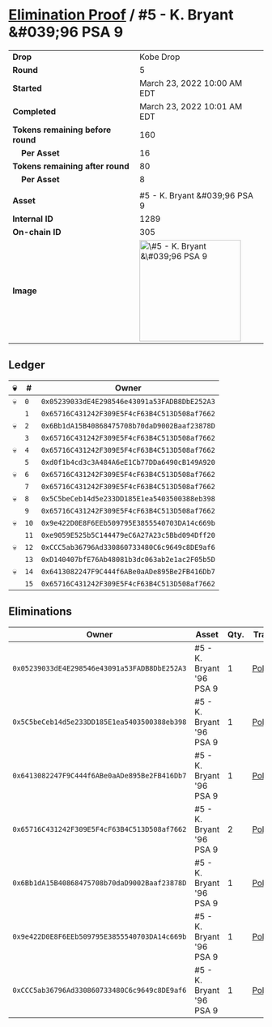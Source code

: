 # [Elimination Proof](./readme.md) / \#5 - K. Bryant &\#039;96 PSA 9

|                                       |                                                                                                                                                                                                     |
| ------------------------------------- | --------------------------------------------------------------------------------------------------------------------------------------------------------------------------------------------------- |
| **Drop**                              | Kobe Drop                                                                                                                                                                                           |
| **Round**                             | 5                                                                                                                                                                                                   |
| **Started**                           | March 23, 2022 10:00 AM EDT                                                                                                                                                                         |
| **Completed**                         | March 23, 2022 10:01 AM EDT                                                                                                                                                                         |
| **Tokens remaining before round**     | 160                                                                                                                                                                                                 |
| **&nbsp;&nbsp;&nbsp;&nbsp;Per Asset** | 16                                                                                                                                                                                                  |
| **Tokens remaining after round**      | 80                                                                                                                                                                                                  |
| **&nbsp;&nbsp;&nbsp;&nbsp;Per Asset** | 8                                                                                                                                                                                                   |
|                                       |                                                                                                                                                                                                     |
| **Asset**                             | \#5 - K. Bryant &\#039;96 PSA 9                                                                                                                                                                     |
| **Internal ID**                       | 1289                                                                                                                                                                                                |
| **On-chain ID**                       | 305                                                                                                                                                                                                 |
| **Image**                             | <img src="https://tcdn.blokpax.com/95d5aeda-852b-4482-90f1-ce44ddef8fdb/a5dbeb76451f83ca4e32d661f9bf4fbb60c0c4838f72e2e1ca3caa2c24571cdb.jpg" height="200" alt="\#5 - K. Bryant &\#039;96 PSA 9" /> |

## Ledger

| 💀  | #    | Owner                                        |
| --- | ---- | -------------------------------------------- |
| 💀  | `0`  | `0x05239033dE4E298546e43091a53FADB8DbE252A3` |
|     | `1`  | `0x65716C431242F309E5F4cF63B4C513D508af7662` |
| 💀  | `2`  | `0x6Bb1dA15B40868475708b70daD9002Baaf23878D` |
|     | `3`  | `0x65716C431242F309E5F4cF63B4C513D508af7662` |
| 💀  | `4`  | `0x65716C431242F309E5F4cF63B4C513D508af7662` |
|     | `5`  | `0xd0f1b4cd3c3A484A6eE1Cb77DDa6490cB149A920` |
| 💀  | `6`  | `0x65716C431242F309E5F4cF63B4C513D508af7662` |
|     | `7`  | `0x65716C431242F309E5F4cF63B4C513D508af7662` |
| 💀  | `8`  | `0x5C5beCeb14d5e233DD185E1ea5403500388eb398` |
|     | `9`  | `0x65716C431242F309E5F4cF63B4C513D508af7662` |
| 💀  | `10` | `0x9e422D0E8F6EEb509795E3855540703DA14c669b` |
|     | `11` | `0xe9059E525b5C144479eC6A27A23c5Bbd094Dff20` |
| 💀  | `12` | `0xCCC5ab36796Ad330860733480C6c9649c8DE9af6` |
|     | `13` | `0xD140407bfE76Ab48081b3dc063ab2e1ac2F05b5D` |
| 💀  | `14` | `0x6413082247F9C444f6ABe0aADe895Be2FB416Db7` |
|     | `15` | `0x65716C431242F309E5F4cF63B4C513D508af7662` |

## Eliminations

| Owner                                        | Asset                     | Qty. | Transaction                                                                                                  |
| -------------------------------------------- | ------------------------- | ---- | ------------------------------------------------------------------------------------------------------------ |
| `0x05239033dE4E298546e43091a53FADB8DbE252A3` | \#5 - K. Bryant '96 PSA 9 | 1    | [Polygonscan](https://polygonscan.com/tx/0x34d75bce9737d21979a542ef8c85857b9da2f943d66a16dae5688abeb0cbf893) |
| `0x5C5beCeb14d5e233DD185E1ea5403500388eb398` | \#5 - K. Bryant '96 PSA 9 | 1    | [Polygonscan](https://polygonscan.com/tx/0xe134bfb76c489414370dc9cbd6a4a1b41a69277170bf522b3ea2e785c535fb2d) |
| `0x6413082247F9C444f6ABe0aADe895Be2FB416Db7` | \#5 - K. Bryant '96 PSA 9 | 1    | [Polygonscan](https://polygonscan.com/tx/0xa5ec39a491d2a7139deec70b5850c695973a690ef5b1265b4682bd34ae16ca5d) |
| `0x65716C431242F309E5F4cF63B4C513D508af7662` | \#5 - K. Bryant '96 PSA 9 | 2    | [Polygonscan](https://polygonscan.com/tx/0x428945963e08adcf6f5fb421e4d2f695dfa3c3b80647c84cf09c7fbe9d78f10c) |
| `0x6Bb1dA15B40868475708b70daD9002Baaf23878D` | \#5 - K. Bryant '96 PSA 9 | 1    | [Polygonscan](https://polygonscan.com/tx/0x375ccef1bd3d0e21d717390de4bc6cec2f56f55142b08d11fbaf59d8a7a54501) |
| `0x9e422D0E8F6EEb509795E3855540703DA14c669b` | \#5 - K. Bryant '96 PSA 9 | 1    | [Polygonscan](https://polygonscan.com/tx/0x17dadb0fab836091d611cfb2d373e3de5f0f666f82f2c98430995d206c1d39a2) |
| `0xCCC5ab36796Ad330860733480C6c9649c8DE9af6` | \#5 - K. Bryant '96 PSA 9 | 1    | [Polygonscan](https://polygonscan.com/tx/0x18c206ca58394a1f6bf381ae3629dc59c386239bd238239df902e4da9e268718) |
